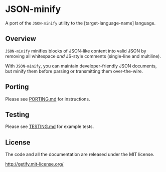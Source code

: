 # JSON-minify

A port of the `JSON-minify` utility to the [target-language-name] language.

## Overview

`JSON-minify` minifies blocks of JSON-like content into valid JSON by removing all
whitespace *and* JS-style comments (single-line and multiline).

With `JSON-minify`, you can maintain developer-friendly JSON documents, but minify them before parsing or transmitting them over-the-wire.

## Porting

Please see [PORTING.md](PORTING.md) for instructions.

## Testing

Please see [TESTING.md](TESTING.md) for example tests.

## License

The code and all the documentation are released under the MIT license.

http://getify.mit-license.org/
